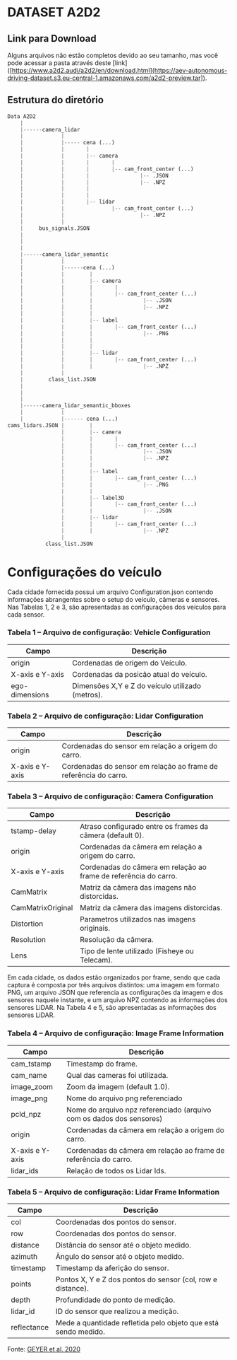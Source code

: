 # DATASET A2D2

## Link para Download
Alguns arquivos não estão completos devido ao seu tamanho, mas você pode acessar a pasta através deste [link]([https://www.a2d2.audi/a2d2/en/download.html](https://aev-autonomous-driving-dataset.s3.eu-central-1.amazonaws.com/a2d2-preview.tar]).

## Estrutura do diretório
``` python
Data A2D2
    |
    |------camera_lidar
    |            |
    |            |----- cena (...)
    |            |       |
    |            |       |-- camera
    |            |       |       |
    |            |       |       |-- cam_front_center (...)
    |            |       |                |-- .JSON
    |            |       |                |-- .NPZ
    |            |       |       
    |            |       |
    |            |       |-- lidar
    |            |               |-- cam_front_center (...)
    |            |                        |-- .NPZ
    |            |       
    |     bus_signals.JSON
    |
    |
    |
    |------camera_lidar_semantic
    |            |
    |            |------cena (...)
    |            |        |
    |            |        |-- camera
    |            |        |       |
    |            |        |       |-- cam_front_center (...)
    |            |        |                |-- .JSON
    |            |        |                |-- .NPZ
    |            |        |           
    |            |        |-- label
    |            |        |       |-- cam_front_center (...)
    |            |        |                |-- .PNG
    |            |        |       
    |            |        |
    |            |        |-- lidar
    |            |        |       |-- cam_front_center (...)
    |            |        |                |-- .NPZ
    |            |
    |        class_list.JSON
    |  
    |
    |
    |------camera_lidar_semantic_bboxes
    |            |
    |            |------ cena (...)
cams_lidars.JSON |        |
                 |        |-- camera
                 |        |       |
                 |        |       |-- cam_front_center (...)
                 |        |                |-- .JSON
                 |        |                |-- .NPZ
                 |        |           
                 |        |-- label
                 |        |       |-- cam_front_center (...)
                 |        |                |-- .PNG
                 |        |       
                 |        |-- label3D
                 |        |       |-- cam_front_center (...)
                 |        |                |-- .JSON
                 |        |-- lidar
                 |        |       |-- cam_front_center (...)
                 |        |                |-- .NPZ
                 |
            class_list.JSON
```
            
# Configurações do veículo
Cada cidade fornecida possui um arquivo Configuration.json contendo informações abrangentes sobre o setup do veículo, 
câmeras e sensores. Nas Tabelas 1, 2 e 3, são apresentadas as configurações dos veículos para cada sensor.

### Tabela 1 – Arquivo de configuração: Vehicle Configuration
| **Campo**          | **Descrição**                                    |
|--------------------|--------------------------------------------------|
| origin             | Cordenadas de origem do Veículo.                 |  
| X-axis e Y-axis    | Cordenadas da posicão atual do veículo.          |
| ego-dimensions     | Dimensões X,Y e Z do veículo utilizado (metros). |

### Tabela 2 – Arquivo de configuração: Lidar Configuration
| **Campo**          | **Descrição**                                                             |
|--------------------|---------------------------------------------------------------------------|
| origin             | Cordenadas do sensor em relação a origem do carro.                        |  
| X-axis e Y-axis    | Cordenadas do sensor em relação ao frame de referência do carro.          |

### Tabela 3 – Arquivo de configuração: Camera Configuration
| **Campo**          | **Descrição**                                                    |
|--------------------|------------------------------------------------------------------|
| tstamp-delay       | Atraso configurado entre os frames da câmera (default 0).        |
| origin             | Cordenadas da câmera em relação a origem do carro.               |
| X-axis e Y-axis    | Cordenadas do câmera em relação ao frame de referência do carro. |  
| CamMatrix          | Matriz da câmera das imagens não distorcidas.                    |   
| CamMatrixOriginal  | Matriz da câmera das imagens distorcidas.                        |   
| Distortion         | Parametros utilizados nas imagens originais.                     |   
| Resolution         | Resolução da câmera.                                             |   
| Lens               | Tipo de lente utilizado (Fisheye ou Telecam).                    |   

Em cada cidade, os dados estão organizados por frame, sendo que cada captura é composta
por três arquivos distintos: uma imagem em formato PNG, um arquivo JSON que referencia
as configurações da imagem e dos sensores naquele instante, e um arquivo NPZ contendo as
informações dos sensores LiDAR. Na Tabela 4 e 5, são apresentadas as informações dos sensores
LiDAR.

### Tabela 4 – Arquivo de configuração: Image Frame Information
| **Campo**        | **Descrição**                                                        | 
|------------------|----------------------------------------------------------------------|
| cam_tstamp       | Timestamp do frame.                                                  |   
| cam_name         | Qual das cameras foi utilizada.                                      |  
| image_zoom       | Zoom da imagem (default 1.0).                                        |   
| image_png        | Nome do arquivo png referenciado                                     |   
| pcld_npz         | Nome do arquivo npz referenciado (arquivo com os dados dos sensores) |   
| origin           | Cordenadas da câmera em relação a origem do carro.                   |  
| X-axis e Y-axis  | Cordenadas da câmera em relação ao frame de referência do carro.     |   
| lidar_ids        | Relação de todos os Lidar Ids.                                       | 

### Tabela 5 – Arquivo de configuração: Lidar Frame Information
| Campo       | Descrição                                                      |
|-------------|----------------------------------------------------------------|
| col         | Coordenadas dos pontos do sensor.                              |
| row         | Coordenadas dos pontos do sensor.                              |  
| distance    | Distância do sensor até o objeto medido.                       |
| azimuth     | Ângulo do sensor até o objeto medido.                          |   
| timestamp   | Timestamp da aferição do sensor.                               |   
| points      | Pontos X, Y e Z dos pontos do sensor (col, row e distance).    |  
| depth       | Profundidade do ponto de medição.                              |  
| lidar_id    | ID do sensor que realizou a medição.                           | 
| reflectance | Mede a quantidade refletida pelo objeto que está sendo medido. | 

Fonte: [GEYER et al. 2020](https://www.a2d2.audi/a2d2/en.html)  
